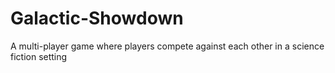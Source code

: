 # Galactic-Showdown
A multi-player game where players compete against each other in a science fiction setting
